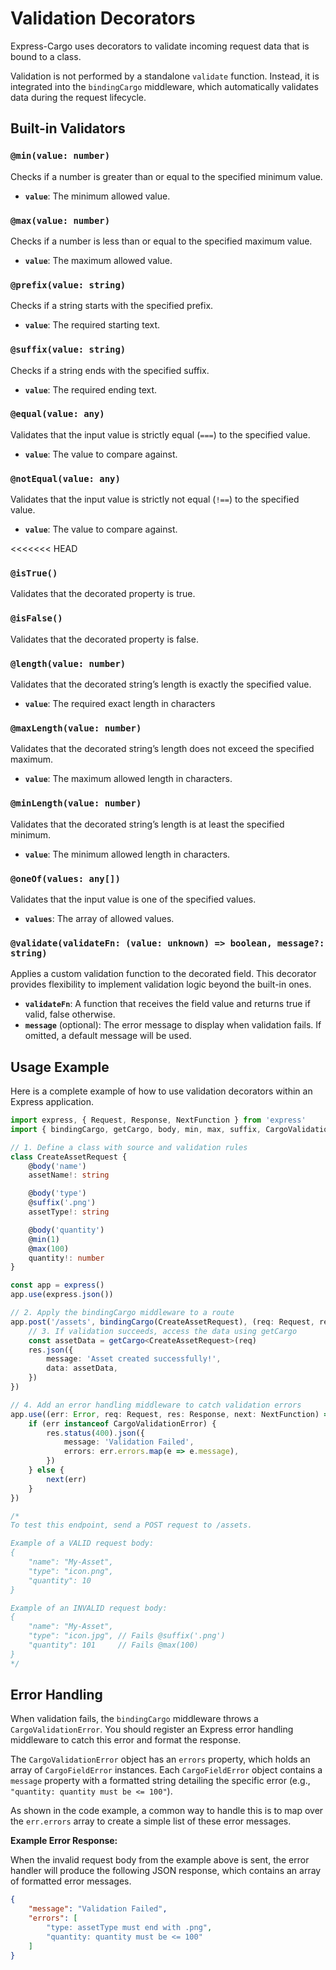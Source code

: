 # Validation Decorators

Express-Cargo uses decorators to validate incoming request data that is bound to a class.

Validation is not performed by a standalone `validate` function. Instead, it is integrated into the `bindingCargo` middleware, which automatically validates data during the request lifecycle.

## Built-in Validators

### `@min(value: number)`

Checks if a number is greater than or equal to the specified minimum value.

- **`value`**: The minimum allowed value.

### `@max(value: number)`

Checks if a number is less than or equal to the specified maximum value.

- **`value`**: The maximum allowed value.

### `@prefix(value: string)`

Checks if a string starts with the specified prefix.

- **`value`**: The required starting text.

### `@suffix(value: string)`

Checks if a string ends with the specified suffix.

- **`value`**: The required ending text.

### `@equal(value: any)`

Validates that the input value is strictly equal (`===`) to the specified value. 

- **`value`**: The value to compare against.

### `@notEqual(value: any)`

Validates that the input value is strictly not equal (`!==`) to the specified value.

- **`value`**: The value to compare against.

<<<<<<< HEAD
### `@isTrue()`

Validates that the decorated property is true.

### `@isFalse()`

Validates that the decorated property is false.

### `@length(value: number)`

Validates that the decorated string’s length is exactly the specified value.

- **`value`**: The required exact length in characters

### `@maxLength(value: number)`

Validates that the decorated string’s length does not exceed the specified maximum.

- **`value`**: The maximum allowed length in characters.

### `@minLength(value: number)`

Validates that the decorated string’s length is at least the specified minimum.

- **`value`**: The minimum allowed length in characters.

### `@oneOf(values: any[])`

Validates that the input value is one of the specified values.

- **`values`**: The array of allowed values.

### `@validate(validateFn: (value: unknown) => boolean, message?: string)`

Applies a custom validation function to the decorated field.
This decorator provides flexibility to implement validation logic beyond the built-in ones.

- **`validateFn`**: A function that receives the field value and returns true if valid, false otherwise.
- **`message`** (optional): The error message to display when validation fails. If omitted, a default message will be used.

## Usage Example

Here is a complete example of how to use validation decorators within an Express application.

```typescript
import express, { Request, Response, NextFunction } from 'express'
import { bindingCargo, getCargo, body, min, max, suffix, CargoValidationError } from 'express-cargo'

// 1. Define a class with source and validation rules
class CreateAssetRequest {
    @body('name')
    assetName!: string

    @body('type')
    @suffix('.png')
    assetType!: string

    @body('quantity')
    @min(1)
    @max(100)
    quantity!: number
}

const app = express()
app.use(express.json())

// 2. Apply the bindingCargo middleware to a route
app.post('/assets', bindingCargo(CreateAssetRequest), (req: Request, res: Response) => {
    // 3. If validation succeeds, access the data using getCargo
    const assetData = getCargo<CreateAssetRequest>(req)
    res.json({
        message: 'Asset created successfully!',
        data: assetData,
    })
})

// 4. Add an error handling middleware to catch validation errors
app.use((err: Error, req: Request, res: Response, next: NextFunction) => {
    if (err instanceof CargoValidationError) {
        res.status(400).json({
            message: 'Validation Failed',
            errors: err.errors.map(e => e.message),
        })
    } else {
        next(err)
    }
})

/*
To test this endpoint, send a POST request to /assets.

Example of a VALID request body:
{
    "name": "My-Asset",
    "type": "icon.png",
    "quantity": 10
}

Example of an INVALID request body:
{
    "name": "My-Asset",
    "type": "icon.jpg", // Fails @suffix('.png')
    "quantity": 101     // Fails @max(100)
}
*/
```

## Error Handling

When validation fails, the `bindingCargo` middleware throws a `CargoValidationError`. You should register an Express error handling middleware to catch this error and format the response.

The `CargoValidationError` object has an `errors` property, which holds an array of `CargoFieldError` instances. Each `CargoFieldError` object contains a `message` property with a formatted string detailing the specific error (e.g., `"quantity: quantity must be <= 100"`).

As shown in the code example, a common way to handle this is to map over the `err.errors` array to create a simple list of these error messages.

**Example Error Response:**

When the invalid request body from the example above is sent, the error handler will produce the following JSON response, which contains an array of formatted error messages.

```json
{
    "message": "Validation Failed",
    "errors": [
        "type: assetType must end with .png",
        "quantity: quantity must be <= 100"
    ]
}
```
